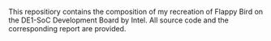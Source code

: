 This repositiory contains the composition of my recreation of Flappy Bird on the DE1-SoC Development Board by Intel. All source code 
and the corresponding report are provided.
